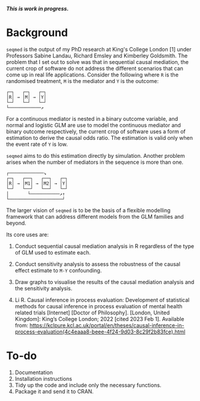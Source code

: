 ***This is work in progress.***

# Background

`seqmed` is the output of my PhD research at King's College London [1] under Professors Sabine Landau, Richard Emsley and Kimberley Goldsmith. The problem that I set out to solve was that in sequential causal mediation, the current crop of software do not address the different scenarios that can come up in real life applications. Consider the following where `R` is the randomised treatment, `M` is the mediator and `Y` is the outcome:


```
┌─┐   ┌─┐   ┌─┐
│R│ → │M│ → │Y│
└─┘   └─┘   └─┘
└────────────↗
```

For a continuous mediator is nested in a binary outcome variable, and normal and logistic GLM are use to model the continuous mediator and binary outcome respectively, the current crop of software uses a form of estimation to derive the causal odds ratio. The estimation is valid only when the event rate of `Y` is low.

`seqmed` aims to do this estimation directly by simulation. Another problem arises when the number of mediators in the sequence is more than one.

```
┌─────────────↘
┌─┐   ┌──┐   ┌──┐   ┌─┐
│R│ → │M1│ → │M2│ → │Y│
└─┘   └──┘   └──┘   └─┘
│       └───────────↗↑
└────────────────────┘
```

The larger vision of `seqmed` is to be the basis of a flexible modelling framework that can address different models from the GLM families and beyond.

Its core uses are:

1. Conduct sequential causal mediation analysis in R regardless of the type of GLM used to estimate each.
2. Conduct sensitivity analysis to assess the robustness of the causal effect estimate to `M-Y` confounding.
3. Draw graphs to visualise the results of the causal mediation analysis and the sensitivity analysis.

1. Li R. Causal inference in process evaluation: Development of statistical methods for causal inference in process evaluation of mental health related trials [Internet] [Doctor of Philosophy]. [London, United Kingdom]: King’s College London; 2022 [cited 2023 Feb 1]. Available from: https://kclpure.kcl.ac.uk/portal/en/theses/causal-inference-in-process-evaluation(4c4eaaa8-beee-4f24-9d03-8c29f2b83fce).html

# To-do

1. Documentation
2. Installation instructions
3. Tidy up the code and include only the necessary functions.
4. Package it and send it to CRAN.

